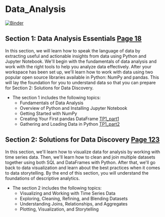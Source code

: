 # Data_Analysis


[![Binder](https://mybinder.org/badge_logo.svg)](https://mybinder.org/v2/gh/ChrifaBahrouni/-Data_Analysis/blob/main/TP1/main)

## Section 1: Data Analysis Essentials [Page 18](https://github.com/nevermind78/Data_Analysis/blob/main/Practical%20Data%20Analysis%20Using%20Jupyter%20Notebook.pdf)

In this section, we will learn how to speak the language of data by extracting useful and
actionable insights from data using Python and Jupyter Notebook. We'll begin with the
fundamentals of data analysis and work with the right tools to help you analyze data
effectively. After your workspace has been set up, we'll learn how to work with data using
two popular open source libraries available in Python: NumPy and pandas. This will lay
the foundation for you to understand data so that you can prepare for Section 2: Solutions for
Data Discovery.
* The section 1 includes the following topics:
  * Fundamentals of Data Analysis
  * Overview of Python and Installing Jupyter Notebook
  * Getting Started with NumPy
  * Creating Your First pandas DataFrame [TP1_part1](https://github.com/nevermind78/Data_Analysis/tree/main/TP1)
  * Gathering and Loading Data in Python [TP1_part2](https://github.com/nevermind78/Data_Analysis/tree/main/TP1)


## Section 2: Solutions for Data Discovery [Page 123](https://github.com/nevermind78/Data_Analysis/blob/main/Practical%20Data%20Analysis%20Using%20Jupyter%20Notebook.pdf)

In this section, we'll learn how to visualize data for analysis by working with time series
data. Then, we'll learn how to clean and join multiple datasets together using both SQL and
DataFrames with Python. After that, we'll go back to data visualization and learn about the
best practices when it comes to data storytelling. By the end of this section, you will
understand the foundations of descriptive analytics.
* The section 2 includes the following topics:
  * Visualizing and Working with Time Series Data
  * Exploring, Cleaning, Refining, and Blending Datasets
  * Understanding Joins, Relationships, and Aggregates
  * Plotting, Visualization, and Storytelling
